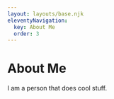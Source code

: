 ```yaml
---
layout: layouts/base.njk
eleventyNavigation:
  key: About Me
  order: 3
---
```

# About Me

I am a person that does cool stuff.
